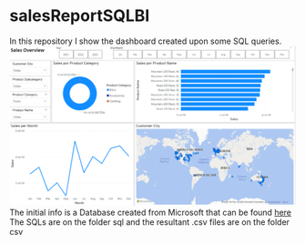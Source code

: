 # salesReportSQLBI
In this repository I show the dashboard created upon some SQL queries.
![dashboard](/SalesOverview.png)
The initial info is a Database created from Microsoft that can be found [here](https://learn.microsoft.com/en-us/sql/samples/adventureworks-install-configure?view=sql-server-ver15&tabs=ssms)
The SQLs are on the folder sql
and the resultant .csv files are on the folder csv
